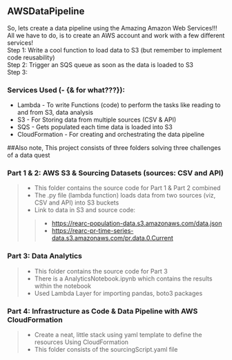 ## AWSDataPipeline

So, lets create a data pipeline using the Amazing Amazon Web Services!!! <br />
All we have to do, is to create an AWS account and work with a few different services! <br />
Step 1: Write a cool function to load data to S3 (but remember to implement code reusability) <br />
Step 2: Trigger an SQS queue as soon as the data is loaded to S3 <br />
Step 3: 



### Services Used (- {& for what???}):
- Lambda - To write Functions (code) to perform the tasks like reading to and from S3, data analysis
- S3 - For Storing data from multiple sources (CSV & API)
- SQS - Gets populated each time data is loaded into S3
- CloudFormation - For creating and orchestrating the data pipeline  

##Also note,
This project consists of three folders solving three challenges of a data quest
### Part 1 & 2: AWS S3 & Sourcing Datasets (sources: CSV and API)
> - This folder contains the source code for Part 1 & Part 2 combined
> - The .py file (lambda function) loads data from two sources (viz, CSV and API) into S3 buckets
> - Link to data in S3 and source code:
>> - https://rearc-population-data.s3.amazonaws.com/data.json
>> - https://rearc-pr-time-series-data.s3.amazonaws.com/pr.data.0.Current

### Part 3: Data Analytics
> - This folder contains the source code for Part 3
> - There is a AnalyticsNotebook.ipynb which contains the results within the notebook
> - Used Lambda Layer for importing pandas, boto3 packages

### Part 4: Infrastructure as Code & Data Pipeline with AWS CloudFormation
> - Create a neat, little stack using yaml template to define the resources Using CloudFormation <br />
> - This folder consists of the sourcingScript.yaml file
> 





